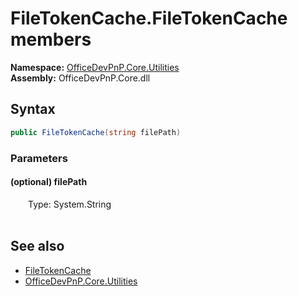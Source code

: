 # FileTokenCache.FileTokenCache members 
  

**Namespace:** [OfficeDevPnP.Core.Utilities](OfficeDevPnP.Core.Utilities.md)  
**Assembly:** OfficeDevPnP.Core.dll  
## Syntax
```C#
public FileTokenCache(string filePath)
```
### Parameters
#### (optional) filePath  
&emsp;&emsp;Type: System.String  
&emsp;&emsp;  


## See also
- [FileTokenCache](OfficeDevPnP.Core.Utilities.FileTokenCache.md)
- [OfficeDevPnP.Core.Utilities](OfficeDevPnP.Core.Utilities.md)
